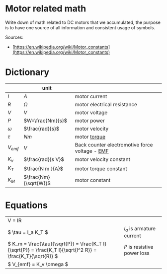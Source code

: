 # Motor related math

Write down of math related to DC motors that we accumulated, the purpose is to have one source of all information and consistent usage of symbols.

Sources:
 - [https://en.wikipedia.org/wiki/Motor_constants](https://en.wikipedia.org/wiki/Motor_constants)

# Dictionary

| | unit | |
| ----- | ---- | --- |
| $I$ | $A$ |  motor current
| $R$ | $\Omega$ | motor electrical resistance
| $V$ | $V$ | motor voltage
| $P$ | $W=\frac{Nm}{s}$ | motor power
| $\omega$ | $\frac{rad}{s}$ | motor velocity
| $\tau$ | $Nm$ | motor [torque](https://en.wikipedia.org/wiki/Torque)
| $V_{emf}$ | $V$ | Back counter electromotive force voltage - [EMF](https://en.wikipedia.org/wiki/Counter_electromotive_force)
| $K_v$ | $\frac{rad}{s V}$ | motor velocity constant
| $K_T$ | $\frac{N m }{A}$ | motor torque constant
| $K_M$ | $\frac{Nm}{\sqrt{W}}$ | motor constant

# Equations

|||
| --- | --- |
| V = IR||
| $ \tau = I_a K_T $ | $I_a$ is armature current
| $ K_m = \frac{\tau}{\sqrt{P}} = \frac{K_T I}{\sqrt{P}} = \frac{K_T I}{\sqrt{I^2 R}} = \frac{K_T}{\sqrt{R}} $ | $P$ is resistive power loss
| $ V_{emf} = K_v \omega $ |
